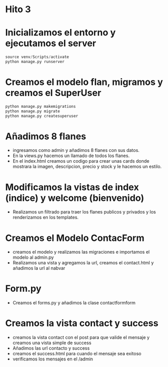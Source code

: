 # Hito 3
# Inicializamos el entorno y ejecutamos el server
```py
source venv/Scripts/activate
python manage.py runserver
```
# Creamos el modelo flan, migramos y creamos el SuperUser
```py
python manage.py makemigrations
python manage.py migrate
python manage.py createsuperuser
```
<!-- Antes de abrir el server debemos importar Flan a admin.py, sino no se vera reflejado Flan. -->
# Añadimos 8 flanes 
- ingresamos como admin y añadimos 8 flanes con sus datos.
- En la views.py hacemos un llamado de todos los flanes.
- En el index.html creamos un codigo para crear unas cards donde mostrara la imagen, descripcion, precio y stock y le hacemos un estilo.
# Modificamos la vistas de index (indice) y welcome (bienvenido)
- Realizamos un filtrado para traer los flanes publicos y privados y los renderizamos en los templates.

# Creamos el Modelo ContacForm
- creamos el modelo y realizamos las migraciones e importamos el modelo al admin.py
- Realizamos una vista y agregamos la url, creamos el contact.html y añadimos la url al nabvar

# Form.py
- Creamos el forms.py y añadimos la clase contactformform

# Creamos la vista contact y success
- creamos la vista contact con el post para que valide el mensaje y creamos una vista simple de success
- Añadimos las url contacto y success
- creamos el success.html para cuando el mensaje sea exitoso
- verificamos los mensajes en el /admin

```py

```
